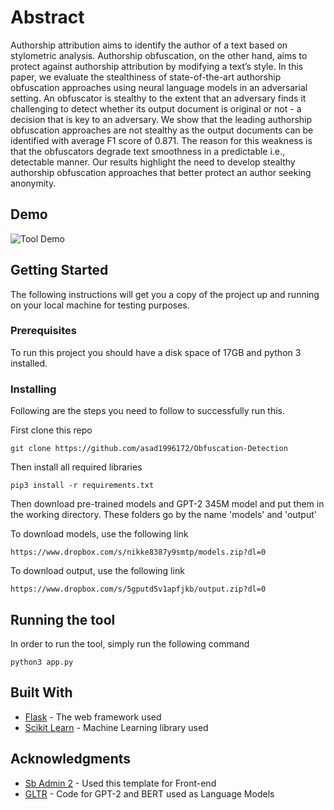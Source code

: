 # Abstract
Authorship attribution aims to identify the author  of  a  text  based  on  stylometric  analysis. Authorship  obfuscation,  on  the  other  hand, aims to protect against authorship attribution by modifying a text’s style.  In this paper, we evaluate the stealthiness of state-of-the-art authorship obfuscation approaches using neural language models in an adversarial setting.  An obfuscator is stealthy to the extent that an adversary finds it challenging to detect whether its output document is original or not - a decision that is key to an adversary.  We show that the leading authorship obfuscation approaches are not stealthy as the output documents can be identified with average F1 score of 0.871. The reason for this weakness is that the obfuscators degrade text smoothness in a predictable i.e., detectable manner.  Our results highlight the need to develop stealthy authorship obfuscation approaches that better protect an author seeking anonymity.

## Demo
![Tool Demo](https://github.com/asad1996172/Obfuscation-Detection/blob/master/final_demo.gif)

## Getting Started

The following instructions will get you a copy of the project up and running on your local machine for testing purposes.

### Prerequisites

To run this project you should have a disk space of 17GB and python 3 installed.

### Installing

Following are the steps you need to follow to successfully run this.

First clone this repo

```
git clone https://github.com/asad1996172/Obfuscation-Detection
```

Then install all required libraries

```
pip3 install -r requirements.txt
```

Then download pre-trained models and GPT-2 345M model and put them in the working directory. These folders go by the name 'models' and 'output' 

To download models, use the following link
```
https://www.dropbox.com/s/nikke8387y9smtp/models.zip?dl=0
```

To download output, use the following link
```
https://www.dropbox.com/s/5gputd5v1apfjkb/output.zip?dl=0
```

## Running the tool

In order to run the tool, simply run the following command

```
python3 app.py
```

## Built With

* [Flask](http://flask.palletsprojects.com/en/1.1.x/) - The web framework used
* [Scikit Learn](https://scikit-learn.org/stable/) - Machine Learning library used


## Acknowledgments

* [Sb Admin 2](https://startbootstrap.com/themes/sb-admin-2/) - Used this template for Front-end
* [GLTR](https://github.com/HendrikStrobelt/detecting-fake-text) - Code for GPT-2 and BERT used as Language Models

